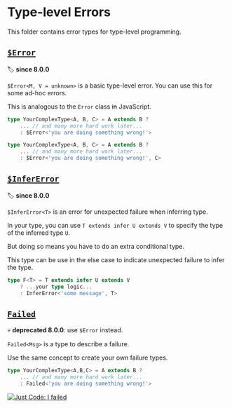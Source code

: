 # Type-level Errors

This folder contains error types for type-level programming.

## [`$Error`](./error.ts)

🏷️ **since 8.0.0**

`$Error<M, V = unknown>` is a basic type-level error.
You can use this for some ad-hoc errors.

This is analogous to the `Error` class ~~in~~ JavaScript.

```ts
type YourComplexType<A, B, C> = A extends B ?
	... // and many more hard work later...
	: $Error<'you are doing something wrong!'>

type YourComplexType<A, B, C> = A extends B ?
	... // and many more hard work later...
	: $Error<'you are doing something wrong!', C>
```

## [`$InferError`](./infer_error.ts)

🏷️ **since 8.0.0**

`$InferError<T>` is an error for unexpected failure when inferring type.

In your type,
you can use `T extends infer U extends V` to specify the type of the inferred type `U`.

But doing so means you have to do an extra conditional type.

This type can be use in the else case to indicate unexpected failure to infer the type.

```ts
type F<T> = T extends infer U extends V
	? ...your type logic...
	: InferError<'some message', T>
```

## [`Failed`](./failed.ts)

💀 **deprecated 8.0.0**: use `$Error` instead.

`Failed<Msg>` is a type to describe a failure.

Use the same concept to create your own failure types.

```ts
type YourComplexType<A,B,C> = A extends B ?
	... // and many more hard work later...
	: Failed<'you are doing something wrong!'>
```

[![Just Code: I failed][failed-type]][failed-type-url]

[failed-type]: https://img.youtube.com/vi/3pEXVe6KJO4/0.jpg
[failed-type-url]: https://www.youtube.com/live/3pEXVe6KJO4
